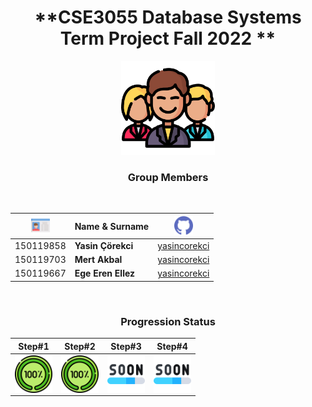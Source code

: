 

<div align="center" >

# **CSE3055 Database Systems Term Project Fall 2022 ** 

<img src="/icons/man.png" width="150">

<br>

### **Group Members**
<br>

|<img src="/icons/card.png" width="30">   | Name & Surname  |<img src="/icons/github.png" width="30">|
|---|---|---|
|150119858   |**Yasin Çörekci**  |<a href="https://github.com/yasincorekci/">yasincorekci</a>|
|150119703   |**Mert Akbal**     |<a href="https://github.com/yasincorekci/">yasincorekci</a>|
|150119667  |**Ege Eren Ellez**  |<a href="https://github.com/yasincorekci/">yasincorekci</a>|

</div>
<div align="center" >
<br>

### **Progression Status**


|Step#1 |Step#2|Step#3|Step#4|
|---|---|---|---|
|<img align="center" src=/icons/completed.png height="60"/>|<img align="center" src=/icons/completed.png height="60"/>|<img align="center" src=/icons/soon.png height="60"/>|<img align="center" src=/icons/soon.png height="60"/>|

</div>
<div align="center">
<br>



</div>
